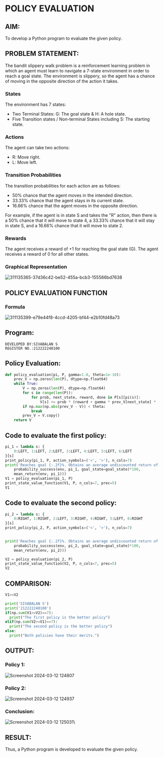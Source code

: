 # POLICY EVALUATION

## AIM:
To develop a Python program to evaluate the given policy.

## PROBLEM STATEMENT:
The bandit slippery walk problem is a reinforcement learning problem in which an agent must learn to navigate a 7-state environment in order to reach a goal state. The environment is slippery, so the agent has a chance of moving in the opposite direction of the action it takes.

### States
The environment has 7 states:

* Two Terminal States: G: The goal state & H: A hole state.
* Five Transition states / Non-terminal States including S: The starting state.

### Actions
The agent can take two actions:

* R: Move right.
* L: Move left.

### Transition Probabilities
The transition probabilities for each action are as follows:

* 50% chance that the agent moves in the intended direction.
* 33.33% chance that the agent stays in its current state.
* 16.66% chance that the agent moves in the opposite direction.

For example, if the agent is in state S and takes the "R" action, then there is a 50% chance that it will move to state 4, a 33.33% chance that it will stay in state S, and a 16.66% chance that it will move to state 2.

### Rewards
The agent receives a reward of +1 for reaching the goal state (G). The agent receives a reward of 0 for all other states.

### Graphical Representation
![311135365-37d36c42-be52-455a-bcb3-155566bd7638](https://github.com/sivabalan28/rl-policy-evaluation/assets/113497347/986a9d25-0be0-435a-8c22-613347033a41)

## POLICY EVALUATION FUNCTION

### Formula
![311135399-e79e44f8-4ccd-4205-bf44-e2b10fd48a73](https://github.com/sivabalan28/rl-policy-evaluation/assets/113497347/d82cd793-4835-4e36-bf01-395214bc2b46)


## Program:
```
DEVELOPED BY:SIVABALAN S
REGISTER NO.:212222240100
```
## Policy Evaluation:
```python
def policy_evaluation(pi, P, gamma=1.0, theta=1e-10):
    prev_V = np.zeros(len(P), dtype=np.float64)
    while True:
        V = np.zeros(len(P), dtype=np.float64)
        for s in range(len(P)):
            for prob, next_state, reward, done in P[s][pi(s)]:
                V[s] += prob * (reward + gamma * prev_V[next_state] * (not done))
        if np.max(np.abs(prev_V - V)) < theta:
            break
        prev_V = V.copy()
    return V
```

## Code to evaluate the first policy:
```python
pi_1 = lambda s: {
    0:LEFT, 1:LEFT, 2:LEFT, 3:LEFT, 4:LEFT, 5:LEFT, 6:LEFT
}[s]
print_policy(pi_1, P, action_symbols=('<', '>'), n_cols=7)
print('Reaches goal {:.2f}%. Obtains an average undiscounted return of {:.4f}.'.format(
    probability_success(env, pi_1, goal_state=goal_state)*100,
    mean_return(env, pi_1)))
V1 = policy_evaluation(pi_1, P)
print_state_value_function(V1, P, n_cols=7, prec=5)
V1
```

## Code to evaluate the second policy:
```python
pi_2 = lambda s: {
    0:RIGHT, 1:RIGHT, 2:LEFT, 3:RIGHT, 4:RIGHT, 5:LEFT, 6:RIGHT
}[s]
print_policy(pi_2, P, action_symbols=('<', '>'), n_cols=7)
     

print('Reaches goal {:.2f}%. Obtains an average undiscounted return of {:.4f}.'.format(
    probability_success(env, pi_2, goal_state=goal_state)*100,
    mean_return(env, pi_2)))

V2 = policy_evaluation(pi_2, P)
print_state_value_function(V2, P, n_cols=7, prec=5)
V2
```
## COMPARISON:

```python
V1>=V2

print('SIVABALAN S')
print('212222240100')
if(np.sum(V1>=V2)==7):
  print("The first policy is the better policy")
elif(np.sum(V2>=V1)==7):
  print("The second policy is the better policy")
else:
  print("Both policies have their merits.")
```

## OUTPUT:
### Policy 1:
![Screenshot 2024-03-12 124807](https://github.com/sivabalan28/rl-policy-evaluation/assets/113497347/73fd0730-6c2d-4a3d-be0a-9471646324be)

### Policy 2:
![Screenshot 2024-03-12 124937](https://github.com/sivabalan28/rl-policy-evaluation/assets/113497347/4b4d4dc2-1951-4227-94b7-6afa2a93d397)

### Conclusion:
![Screenshot 2024-03-12 125031](https://github.com/sivabalan28/rl-policy-evaluation/assets/113497347/b2777777-22b8-43d0-9c02-65c1c6b00de8)\

## RESULT:
Thus, a Python program is developed to evaluate the given policy.
